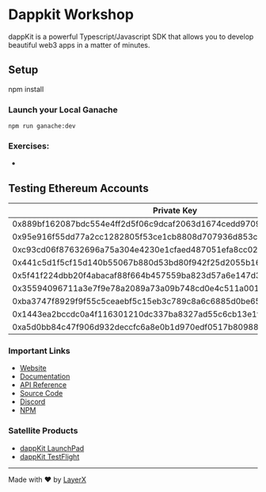 # Dappkit Workshop

dappKit is a powerful Typescript/Javascript SDK that allows you to develop beautiful web3 apps in a matter of minutes. 


## Setup 

npm install

### Launch your Local Ganache
```
npm run ganache:dev
```


### Exercises:

- 

## Testing Ethereum Accounts

|  Private Key                                                       |  Ethereum Address                          |
|--------------------------------------------------------------------|--------------------------------------------|
| 0x889bf162087bdc554e4ff2d5f06c9dcaf2063d1674cedd97099f9b7053af517e | 0xf15CC0ccBdDA041e2508B829541917823222F364 | 
| 0x95e916f55dd77a2cc1282805f53ce1cb8808d707936d853c785299c836d178bc | 0xF39FC4F1d439D03E82f698a86f2D79C6aa9dD380 |
| 0xc93cd06f87632696a75a304e4230e1cfaed487051efa8cc0280b2d357421beb2 | 0x7A7B9e0fA995A701b84368c7239c6eF84161eB0C |
| 0x441c5d1f5cf15d140b55067b880d53bd80f942f25d2055b1670f31d080db3f29 | 0x4B37DBe33E012C6707eC691cE911e2930B23474c |
| 0x5f41f224dbb20f4abacaf88f664b457559ba823d57a6e147d33b99695fdc8c9e | 0x9938bf582E5b0974cad2C8DB463dE2F945F66fF2 |
| 0x35594096711a3e7f9e78a2089a73a09b748cd0e4c511a0013d1fceecbfaef74d | 0x68DEe66972960093C4d086378356B1af1669dC64 |
| 0xba3747f8929f9f55c5ceaebf5c15eb3c789c8a6c6885d0be65ae8378001894c8 | 0x20cC81853FA4B1EF84234A8486EAB8fF5c248760 |
| 0x1443ea2bccdc0a4f116301210dc337ba8327ad55c6cb13e1f9216c0510f091ce | 0xCe5635ec35b97722a3A8c627794aD08E4B162982 |
| 0xa5d0bb84c47f906d932deccfc6a8e0b1d970edf0517b80988a892116b88dc83c | 0xF33323fCe7d8878698781F33680fd24C7FEfbBba |


### Important Links

* [Website](https://dappkit.dev/)
* [Documentation](https://docs.dappkit.dev/start-building)
* [API Reference](https://sdk.dappkit.dev/)
* [Source Code](https://github.com/taikai/dappkit)
* [Discord](https://discord.gg/layerx)
* [NPM](https://www.npmjs.com/package/@taikai/dappkit)

### Satellite Products

* [dappKit LaunchPad](https://github.com/taikai/dappkit-launchpad)
* [dappKit TestFlight](https://github.com/taikai/dappkit-testflight)

-----

Made with ❤️ by [LayerX](https://layerx.xyz)